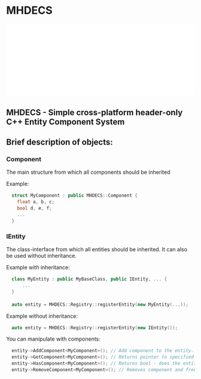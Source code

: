 # MHDECS

![Logo](logo.PNG)

## MHDECS - Simple cross-platform header-only C++ Entity Component System

## Brief description of objects:

### Component

The main structure from which all components should be inherited

Example:
```cpp
  struct MyComponent : public MHDECS::Component {
    float a, b, c;
    bool d, e, f;
    ...
  }

```

### IEntity

The class-interface from which all entities should be inherited. It can also be used without inheritance.

Example with inheritance:
```cpp
  class MyEntity : public MyBaseClass, public IEntity, ... {
      ...
  }

  auto entity = MHDECS::Registry::registerEntity(new MyEntity(...));
```

Example without inheritance:
```cpp
  auto entity = MHDECS::Registry::registerEntity(new IEntity());
```

You can manipulate with components:

```cpp
  entity->AddComponent<MyComponent>(); // Add component to the entity. Each component can only be added once. Returns reference to the created component.
  entity->GetComponent<MyComponent>(); // Returns pointer to specified component if exists, otherwise nullptr
  entity->HasComponent<MyComponent>(); // Returns bool - does the entity has component
  entity->RemoveComponent<MyComponent>(); // Removes component and frees memory
```

